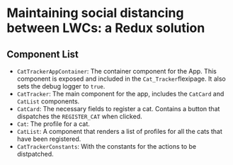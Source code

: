 # Maintaining social distancing between LWCs: a Redux solution

## Component List

* `CatTrackerAppContainer`: The container component for the App. This component is exposed and included in the `Cat_Tracker`flexipage. It also sets the debug logger to `true`.
* `CatTracker`: The main component for the app, includes the `CatCard` and `CatList` components.
* `CatCard`: The necessary fields to register a cat. Contains a button that dispatches the `REGISTER_CAT` when clicked.
* `Cat`: The profile for a cat.
* `CatList`: A component that renders a list of profiles for all the cats that have been registered.
* `CatTrackerConstants`: With the constants for the actions to be distpatched.